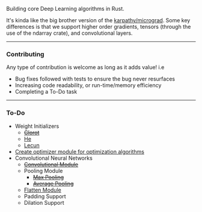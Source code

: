 Building core Deep Learning algorithms in Rust.

It's kinda like the big brother version of the [karpathy/micrograd](https://github.com/karpathy/micrograd).
Some key differences is that we support higher order gradients, tensors (through the use of the ndarray crate), and convolutional layers.

-------------------------------------------------------

### Contributing

Any type of contribution is welcome as long as it adds value! i.e
* Bug fixes followed with tests to ensure the bug never resurfaces
* Increasing code readability, or run-time/memory efficiency
* Completing a To-Do task

-------------------------------------------------------

### To-Do

* Weight Initializers
    * [~~Glorot~~](https://www.tensorflow.org/api_docs/python/tf/keras/initializers/GlorotNormal)
    * [He](https://www.tensorflow.org/api_docs/python/tf/keras/initializers/HeNormal)
    * [Lecun](https://www.tensorflow.org/api_docs/python/tf/keras/initializers/LecunNormal)
* [Create optimizer module for optimization algorithms](https://pytorch.org/docs/stable/optim.html)
* Convolutional Neural Networks
    * [~~Convolutional Module~~](https://pytorch.org/docs/stable/generated/torch.nn.Conv2d.html)
    * Pooling Module
        * [~~Max Pooling~~](https://pytorch.org/docs/stable/generated/torch.nn.MaxPool2d.html)
        * [~~Average Pooling~~](https://pytorch.org/docs/stable/generated/torch.nn.AvgPool2d.html#torch.nn.AvgPool2d)
    * [Flatten Module](https://pytorch.org/docs/stable/generated/torch.nn.Flatten.html#torch.nn.Flatten)
    * Padding Support
    * Dilation Support

